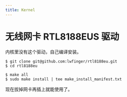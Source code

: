 ```yaml
---
title: Kernel
---
```




无线网卡 RTL8188EUS 驱动
========================

内核里没有这个驱动，自己编译安装。

	$ git clone git@github.com:lwfinger/rtl8188eu.git
	$ cd rtl8188eu

	$ make all
	$ sudo make install | tee make_install_manifest.txt

现在拔掉网卡再插上就能使用了。

